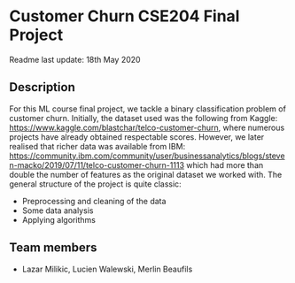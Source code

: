 # Customer Churn CSE204 Final Project

Readme last update: 18th May 2020

## Description

For this ML course final project, we tackle a binary classification problem of customer churn. Initially, the dataset used was the following from Kaggle: https://www.kaggle.com/blastchar/telco-customer-churn, where numerous projects have already obtained respectable scores. However, we later realised that richer data was available from IBM: https://community.ibm.com/community/user/businessanalytics/blogs/steven-macko/2019/07/11/telco-customer-churn-1113 which had more than double the number of features as the original dataset we worked with. The general structure of the project is quite classic:
- Preprocessing and cleaning of the data
- Some data analysis
- Applying algorithms

## Team members

- Lazar Milikic, Lucien Walewski, Merlin Beaufils
